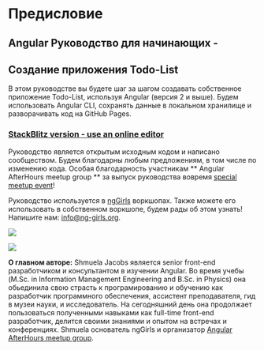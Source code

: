 # Предисловие

## Angular Руководство для начинающих -

## Создание приложения Todo-List 

В этом руководстве вы будете шаг за шагом создавать собственное приложение Todo-List, используя Angular \(версия 2 и выше\). Будем использовать Angular CLI, сохранять данные в локальном хранилище и разворачивать код на GitHub Pages.

### [StackBlitz version - use an online editor](https://ng-girls.gitbook.io/todo-list-tutorial/v/stackblitz/)

Руководство является открытым исходным кодом и написано сообществом. Будем благодарны любым предложениям, в том числе по изменению кода. Особая благодарность участникам ** Angular AfterHours meetup group ** за выпуск руководства вовремя [special meetup event](http://www.meetup.com/Angular-AfterHours/events/235151422/)!

Руководство используется в [ngGirls](http://ng-girls.org) воркшопах. Также можете его использовать в собственном воркшопе, будем рады об этом узнать! Напишите нам: [info@ng-girls.org](mailto:info@ng-girls.org).

![](.gitbook/assets/nggirls-banner-transparent%20%284%29.png)

![](.gitbook/assets/slogen%20%281%29.png)

**О главном авторе:** Shmuela Jacobs является senior front-end разработчиком и консультантом в изучении Angular. Во время учебы \(M.Sc. in Information Management Engineering and B.Sc. in Physics\) она обьединила свою страсть к програмированию и обучению как разработчик программного обеспечения, ассистент преподавателя, гид в музеи науки, и исследователь. На сегодняшний день она продолжает пользоваться полученными навыками как full-time front-end разработчик, делится своими знаниями и опытом на встречах и конференциях. Shmuela основатель ngGirls и организатор [Angular AfterHours meetup group](https://www.meetup.com/Angular-AfterHours/).

